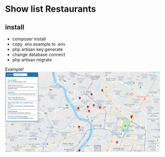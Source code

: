 # Show list Restaurants 

## install

- composer install
- copy .env.example  to .env  
- php artisan key:generate  
- change database connect
- php artisan migrate     

Example!
![alt text](https://github.com/Pensirik/laravel_googlemap/blob/main/public/map.png)